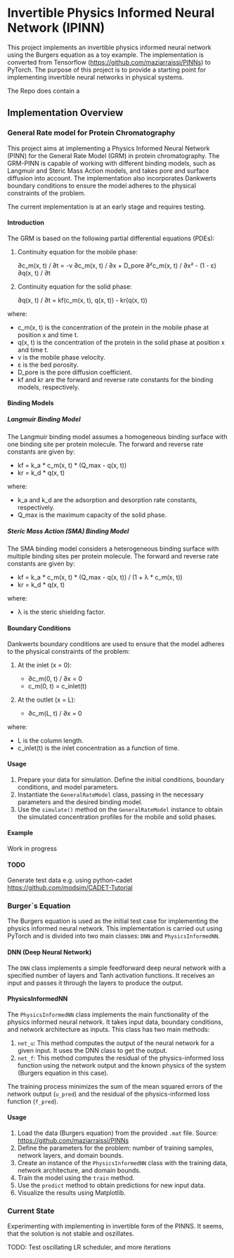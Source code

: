 # Invertible Physics Informed Neural Network (IPINN)

This project implements an invertible physics informed neural network using the Burgers equation as a toy example. The implementation is converted from Tensorflow (https://github.com/maziarraissi/PINNs) to PyTorch. The purpose of this project is to provide a starting point for implementing invertible neural networks in physical systems.

The Repo does contain a 

## Implementation Overview

### General Rate model for Protein Chromatography

This project aims at implementing a Physics Informed Neural Network (PINN) for the General Rate Model (GRM) in protein chromatography. The GRM-PINN is capable of working with different binding models, such as Langmuir and Steric Mass Action models, and takes pore and surface diffusion into account. The implementation also incorporates Dankwerts boundary conditions to ensure the model adheres to the physical constraints of the problem.

The current implementation is at an early stage and requires testing.

#### Introduction

The GRM is based on the following partial differential equations (PDEs):

1. Continuity equation for the mobile phase:

   ∂c_m(x, t) / ∂t = -v ∂c_m(x, t) / ∂x + D_pore ∂²c_m(x, t) / ∂x² - (1 - ε) ∂q(x, t) / ∂t

2. Continuity equation for the solid phase:

   ∂q(x, t) / ∂t = kf(c_m(x, t), q(x, t)) - kr(q(x, t))

where:

- c_m(x, t) is the concentration of the protein in the mobile phase at position x and time t.
- q(x, t) is the concentration of the protein in the solid phase at position x and time t.
- v is the mobile phase velocity.
- ε is the bed porosity.
- D_pore is the pore diffusion coefficient.
- kf and kr are the forward and reverse rate constants for the binding models, respectively.

#### Binding Models

##### Langmuir Binding Model

The Langmuir binding model assumes a homogeneous binding surface with one binding site per protein molecule. The forward and reverse rate constants are given by:

- kf = k_a * c_m(x, t) * (Q_max - q(x, t))
- kr = k_d * q(x, t)

where:

- k_a and k_d are the adsorption and desorption rate constants, respectively.
- Q_max is the maximum capacity of the solid phase.

##### Steric Mass Action (SMA) Binding Model

The SMA binding model considers a heterogeneous binding surface with multiple binding sites per protein molecule. The forward and reverse rate constants are given by:

- kf = k_a * c_m(x, t) * (Q_max - q(x, t)) / (1 + λ * c_m(x, t))
- kr = k_d * q(x, t)

where:

- λ is the steric shielding factor.

#### Boundary Conditions

Dankwerts boundary conditions are used to ensure that the model adheres to the physical constraints of the problem:

1. At the inlet (x = 0):

   - ∂c_m(0, t) / ∂x = 0
   - c_m(0, t) = c_inlet(t)

2. At the outlet (x = L):

   - ∂c_m(L, t) / ∂x = 0

where:

- L is the column length.
- c_inlet(t) is the inlet concentration as a function of time.


#### Usage

1. Prepare your data for simulation. Define the initial conditions, boundary conditions, and model parameters.
2. Instantiate the `GeneralRateModel` class, passing in the necessary parameters and the desired binding model.
3. Use the `simulate()` method on the `GeneralRateModel` instance to obtain the simulated concentration profiles for the mobile and solid phases.

#### Example

Work in progress

#### TODO

Generate test data e.g. using python-cadet
https://github.com/modsim/CADET-Tutorial


### Burger`s Equation
The Burgers equation is used as the initial test case for implementing the physics informed neural network. This implementation is carried out using PyTorch and is divided into two main classes: `DNN` and `PhysicsInformedNN`.

#### DNN (Deep Neural Network)

The `DNN` class implements a simple feedforward deep neural network with a specified number of layers and Tanh activation functions. It receives an input and passes it through the layers to produce the output.

#### PhysicsInformedNN

The `PhysicsInformedNN` class implements the main functionality of the physics informed neural network. It takes input data, boundary conditions, and network architecture as inputs. This class has two main methods:

1. `net_u`: This method computes the output of the neural network for a given input. It uses the DNN class to get the output.
2. `net_f`: This method computes the residual of the physics-informed loss function using the network output and the known physics of the system (Burgers equation in this case).

The training process minimizes the sum of the mean squared errors of the network output (`u_pred`) and the residual of the physics-informed loss function (`f_pred`).

#### Usage

1. Load the data (Burgers equation) from the provided `.mat` file. Source: https://github.com/maziarraissi/PINNs
2. Define the parameters for the problem: number of training samples, network layers, and domain bounds.
3. Create an instance of the `PhysicsInformedNN` class with the training data, network architecture, and domain bounds.
4. Train the model using the `train` method.
5. Use the `predict` method to obtain predictions for new input data.
6. Visualize the results using Matplotlib.

### Current State

Experimenting with implementing in invertible form of the PINNS. It seems, that the solution is not stable and oszillates.

TODO: Test oscillating LR scheduler, and more iterations